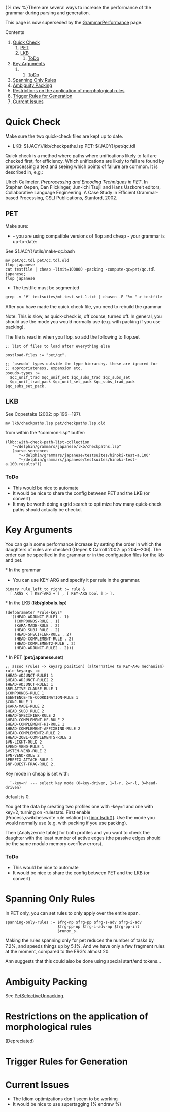 {% raw %}There are several ways to increase the performance of the grammar during
parsing and generation.

This page is now superseded by the
[GrammarPerformance](GrammarPerformance) page.

Contents

1. [Quick Check](../JacyPerformance#Quick_Check)
   1. [PET](../JacyPerformance#PET)
   2. [LKB](../JacyPerformance#LKB)
      1. [ToDo](../JacyPerformance#ToDo)
2. [Key Arguments](../JacyPerformance#Key_Arguments)
   1. 1. [ToDo](../JacyPerformance#ToDo-1)
3. [Spanning Only Rules](../JacyPerformance#Spanning_Only_Rules)
4. [Ambiguity Packing](../JacyPerformance#Ambiguity_Packing)
5. [Restrictions on the application of morphological
rules](../JacyPerformance#Restrictions_on_the_application_of_morphological_rules)
6. [Trigger Rules for Generation](../JacyPerformance#Trigger_Rules_for_Generation)
7. [Current Issues](../JacyPerformance#Current_Issues)

# Quick Check

Make sure the two quick-check files are kept up to date.

- LKB: ${JACY}/lkb/checkpaths.lsp PET: ${JACY}/pet/qc.tdl

Quick check is a method where paths where unifications likely to fail
are checked first, for efficiency. Which unifications are likely to fail
are found by preprocessing a text and seeing which points of failure are
common. It is described in, e,g,:

Ulrich Callmeier. *Preprocessing and Encoding Techniques in PET*. In
Stephan Oepen, Dan Flickinger, Jun-ichi Tsujii and Hans Uszkoreit
editors, Collaborative Language Engineering. A Case Study in Efficient
Grammar-based Processing, CSLI Publications, Stanford, 2002.

## PET

Make sure:

- \- you are using compatible versions of flop and cheap - your
grammar is up-to-date:

See ${JACY}/utils/make-qc.bash

    mv pet/qc.tdl pet/qc.tdl.old
    flop japanese
    cat testfile | cheap -limit=100000 -packing -compute-qc=pet/qc.tdl japanese;
    flop japanese

- The testfile must be segmented

<!-- -->


    grep -v '#' testsuites/mt-test-set-1.txt | chasen -F "%m " > testfile

After you have made the quick check file, you need to rebuild the
grammar

Note: This is slow, as quick-check is, off course, turned off. In
general, you should use the mode you would normally use (e.g. with
packing if you use packing).

The file is read in when you flop, so add the following to flop.set

    ;; list of files to load after everything else
    
    postload-files := "pet/qc".
    
    ;; `pseudo' types outside the type hierarchy. these are ignored for
    ;; appropriateness, expansion etc.
    pseudo-types := 
      $qc_unif_trad $qc_unif_set $qc_subs_trad $qc_subs_set
      $qc_unif_trad_pack $qc_unif_set_pack $qc_subs_trad_pack $qc_subs_set_pack.

## LKB

See Copestake (2002: pp 196--197).

    mv lkb/checkpaths.lsp pet/checkpaths.lsp.old

from within the \*common-lisp\* buffer:

    (lkb::with-check-path-list-collection 
       "~/delphin/grammars/japanese/lkb/checkpaths.lsp" 
       (parse-sentences 
          "~/delphin/grammars/japanese/testsuites/hinoki-test-a.100" 
          "~/delphin/grammars/japanese/testsuites/hinoki-test-a.100.results"))

### ToDo

- This would be nice to automate
- It would be nice to share the config between PET and the LKB (or
convert)
- It may be worth doing a grid search to optimize how many quick-check
paths should actually be checkd.

# Key Arguments

You can gain some performance increase by setting the order in which the
daughters of rules are checked (Oepen & Carroll 2002: pp 204--206). The
order can be specified in the grammar or in the configuation files for
the lkb and pet.

\* In the grammar

- You can use KEY-ARG and specify it per rule in the grammar.

<!-- -->


    binary_rule_left_to_right := rule &
      [ ARGS < [ KEY-ARG + ] , [ KEY-ARG bool ] > ].

\* In the LKB (**lkb/globals.lsp**)

    (defparameter *rule-keys*
      '((HEAD-ADJUNCT-RULE1 . 1)
        (COMPOUNDS-RULE . 1)
        (KARA-MADE-RULE . 2) 
        (HEAD_SUBJ_RULE . 2)
        (HEAD-SPECIFIER-RULE . 2)
        (HEAD-COMPLEMENT-RULE . 2) 
        (HEAD-COMPLEMENT2-RULE . 2)
        (HEAD-ADJUNCT-RULE2 . 2)))

\* In PET (**pet/japanese.set**)

    ;; assoc (rules -> keyarg position) (alternative to KEY-ARG mechanism)
    rule-keyargs := 
    $HEAD-ADJUNCT-RULE1 1 
    $HEAD-ADJUNCT-RULE2 2 
    $HEAD-ADJUNCT-RULE3 1 
    $RELATIVE-CLAUSE-RULE 1 
    $COMPOUNDS-RULE 1 
    $SENTENCE-TE-COORDINATION-RULE 1
    $CONJ-RULE 1
    $KARA-MADE-RULE 2 
    $HEAD_SUBJ_RULE 2 
    $HEAD-SPECIFIER-RULE 2 
    $HEAD-COMPLEMENT-HF-RULE 2 
    $HEAD-COMPLEMENT-HI-RULE 1 
    $HEAD-COMPLEMENT-AFFIXBIND-RULE 2
    $HEAD-COMPLEMENT2-RULE 2 
    $HEAD-2OBL-COMPLEMENTS-RULE 2
    $VN-LIGHT-RULE 2
    $VEND-VEND-RULE 1
    $VSTEM-VEND-RULE 2 
    $VN-VEND-RULE 2
    $PREFIX-ATTACH-RULE 1
    $NP-QUEST-FRAG-RULE 2.

Key mode in cheap is set with:

      `-key=n' --- select key mode (0=key-driven, 1=l-r, 2=r-l, 3=head-driven)

default is 0.

You get the data by creating two profiles one with -key=1 and one with
key=2, turning on -rulestats. First enable
\[Process,switches:write rule relation\] in [\[incr
tsdb()\]](http://www.delph-in.net/itsdb). Use the mode you would
normally use (e.g. with packing if you use packing).

Then \[Analyze:rule table\] for both profiles and you want to check the
daughter with the least number of active edges (the passive edges should
be the same modulo memory overflow errors).

### ToDo

- This would be nice to automate
- It would be nice to share the config between PET and the LKB (or
convert)

# Spanning Only Rules

In PET only, you can set rules to only apply over the entire span.

    spanning-only-rules := $frg-np $frg-pp $frg-s-adv $frg-i-adv
                           $frg-pp-np $frg-i-adv-np $frg-pp-int 
                           $runon_s.

Making the rules spanning only for pet reduces the number of tasks by
7.2%, and speeds things up by 5.1%. And we have only a few fragment
rules at the moment, compared to the ERG's almost 20.

Ann suggests that this could also be done using special start/end
tokens...

# Ambiguity Packing

See [PetSelectiveUnpacking](https://blog.inductorsoftware.com/docsproto/tools/PetSelectiveUnpacking).

# Restrictions on the application of morphological rules

(Depreciated)

# Trigger Rules for Generation

# Current Issues

- The Idiom optimizations don't seem to be working
- It would be nice to use supertagging
{% endraw %}
